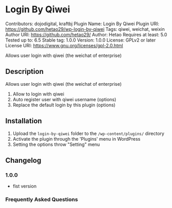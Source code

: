 # Login By Qiwei

Contributors: dojodigital, kraftbj
Plugin Name: Login By Qiwei
Plugin URI: https://github.com/hetao29/wp-login-by-qiwei
Tags: qiwei, weichat, weixin
Author URI: https://github.com/hetao29/
Author: Hetao
Requires at least: 5.0
Tested up to: 6.5
Stable tag: 1.0.0
Version: 1.0.0
License: GPLv2 or later
License URI: https://www.gnu.org/licenses/gpl-2.0.html

Allows user login with qiwei (the weichat of enterprise)

## Description

Allows user login with qiwei (the weichat of enterprise)

1. Allow to login with qiwei
2. Auto register user with qiwei username (options)
3. Replace the default login by this plugin  (options)

## Installation

1. Upload the `login-by-qiwei` folder to the `/wp-content/plugins/` directory
2. Activate the plugin through the 'Plugins' menu in WordPress
3. Setting the options throw "Setting" menu

## Changelog

### 1.0.0

* fist version

### Frequently Asked Questions
